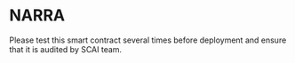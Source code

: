 # NARRA
Please test this smart contract several times before deployment and ensure that it is audited by SCAI team.
